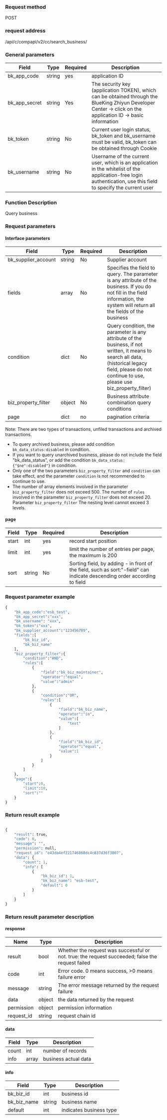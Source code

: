 ### Request method

POST


### request address

/api/c/compapi/v2/cc/search_business/


### General parameters

| Field | Type | Required | Description |
|-----------|------------|--------|------------|
| bk_app_code | string | yes | application ID |
| bk_app_secret| string | Yes | The security key (application TOKEN), which can be obtained through the BlueKing Zhiyun Developer Center -> click on the application ID -> basic information |
| bk_token | string | No | Current user login status, bk_token and bk_username must be valid, bk_token can be obtained through Cookie |
| bk_username | string | No | Username of the current user, which is an application in the whitelist of the application-free login authentication, use this field to specify the current user |


### Function Description

Query business

### Request parameters



#### Interface parameters

| Field | Type | Required | Description |
|-----------|------------|--------|------------|
| bk_supplier_account | string | No | Supplier account |
| fields | array | No | Specifies the field to query. The parameter is any attribute of the business. If you do not fill in the field information, the system will return all the fields of the business |
| condition | dict | No | Query condition, the parameter is any attribute of the business, if not written, it means to search all data, (historical legacy field, please do not continue to use, please use biz_property_filter) |
| biz_property_filter| object| No| Business attribute combination query conditions |
| page | dict | no | pagination criteria |

Note: There are two types of transactions, unfiled transactions and archived transactions.
- To query archived business, please add condition `bk_data_status:disabled` in condition.
- If you want to query unarchived business, please do not include the field "bk_data_status", or add the condition `bk_data_status: {"$ne":disabled"}` in condition.
- Only one of the two parameters `biz_property_filter` and `condition` can take effect, and the parameter `condition` is not recommended to continue to use.
- The number of array elements involved in the parameter `biz_property_filter` does not exceed 500. The number of `rules` involved in the parameter `biz_property_filter` does not exceed 20. Parameter `biz_property_filter`
The nesting level cannot exceed 3 levels.

#### page

| Field | Type | Required | Description |
|-----------|------------|--------|------------|
| start | int | yes | record start position |
| limit | int | yes | limit the number of entries per page, the maximum is 200 |
| sort | string | No | Sorting field, by adding - in front of the field, such as sort:&#34;-field&#34; can indicate descending order according to field |

### Request parameter example
```python
{
    "bk_app_code":"esb_test",
    "bk_app_secret":"xxx",
    "bk_username": "xxx",
    "bk_token":"xxx",
    "bk_supplier_account":"123456789",
    "fields":[
        "bk_biz_id",
        "bk_biz_name"
    ],
    "biz_property_filter":{
        "condition":"AND",
        "rules":[
            {
                "field":"bk_biz_maintainer",
                "operator":"equal",
                "value":"admin"
            },
            {
                "condition":"OR",
                "rules":[
                    {
                        "field":"bk_biz_name",
                        "operator":"in",
                        "value":[
                            "test"
                        ]
                    },
                    {
                        "field":"bk_biz_id",
                        "operator":"equal",
                        "value":1
                    }
                ]
            }
        ]
    },
    "page":{
        "start":0,
        "limit":10,
        "sort":""
    }
}
```

### Return result example

```python

{
    "result": true,
    "code": 0,
    "message": "",
    "permission": null,
    "request_id": "e43da4ef221746868dc4c837d36f3807",
    "data": {
        "count": 1,
        "info": [
            {
                "bk_biz_id": 1,
                "bk_biz_name": "esb-test",
                "default": 0
            }
        ]
    }
}
```

### Return result parameter description
#### response

| Name | Type | Description |
| ------- | ------ | ---------------------------------- |
| result | bool | Whether the request was successful or not. true: the request succeeded; false the request failed |
| code | int | Error code. 0 means success, >0 means failure error |
| message | string | The error message returned by the request failure |
| data | object | the data returned by the request |
| permission | object | permission information |
| request_id | string | request chain id |

#### data

| Field | Type | Description |
|-----------|-----------|-----------|
| count | int | number of records |
| info | array | business actual data |

#### info
| Field | Type | Description |
|-----------|-----------|-----------|
| bk_biz_id | int | business id |
| bk_biz_name | string | business name |
|default | int | indicates business type |